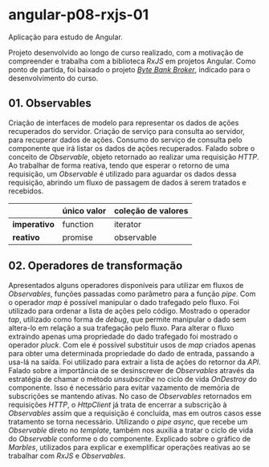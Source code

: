 # angular-p08-rxjs-01

Aplicação para estudo de Angular.

Projeto desenvolvido ao longo de curso realizado, com a motivação de compreender e trabalha com a biblioteca _RxJS_ em projetos Angular. Como ponto de partida, foi baixado o projeto [_Byte Bank Broker_](https://github.com/alura-cursos/alura_angular_rxjs_1/archive/master.zip), indicado para o desenvolvimento do curso.

## 01. Observables

Criação de interfaces de modelo para representar os dados de ações recuperados do servidor. Criação de serviço para consulta ao servidor, para recuperar dados de ações. Consumo do serviço de consulta pelo componente que irá listar os dados de ações recuperados.
Falado sobre o conceito de _Observable_, objeto retornado ao realizar uma requisição _HTTP_. Ao trabalhar de forma reativa, tendo que esperar o retorno de uma requisição, um _Observable_ é utilizado para aguardar os dados dessa requisição, abrindo um fluxo de passagem de dados á serem tratados e recebidos.

|| único valor | coleção de valores |
|--|--|--|
| **imperativo** | function | iterator |
| **reativo** | promise | observable |

## 02. Operadores de transformação

Apresentados alguns operadores disponíveis para utilizar em fluxos de _Observables_, funções passadas como parâmetro para a função _pipe_.
Com o operador _map_ é possível manipular o dado trafegado pelo fluxo. Foi utilizado para ordenar a lista de ações pelo código.
Mostrado o operador _tap_, utilizado como forma de _debug_, que permite manipular o dado sem altera-lo em relação a sua trafegação pelo fluxo.
Para alterar o fluxo extraindo apenas uma propriedade do dado trafegado foi mostrado o operador _pluck_. Com ele é possível substituir usos de _map_ criados apenas para obter uma determinada propriedade do dado de entrada, passando a usa-lá na saída. Foi utilizado para extrair a lista de ações do retornor da _API_.
Falado sobre a importância de se desinscrever de _Observables_ através da estratégia de chamar o método _unsubscribe_ no ciclo de vida _OnDestroy_ do componente. Isso é necessário para evitar vazamento de memória de subscrições se mantendo ativas. No caso de _Observables_ retornados em requisições _HTTP_, o _HttpClient_ já trata de encerrar a subscrição à _Observables_ assim que a requisição é concluída, mas em outros casos esse tratamento se torna necessário.
Utilizando o _pipe async_, que recebe um _Observable_ direto no _template_, também nos auxilia a tratar o ciclo de vida do _Observable_ conforme o do componente.
Explicado sobre o gráfico de _Marbles_, utilizados para explicar e exemplificar operações reativas ao se trabalhar com _RxJS_ e _Observables_. 
